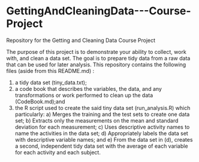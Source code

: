 # GettingAndCleaningData---Course-Project
Repository for the Getting and Cleaning Data Course Project

The purpose of this project is to demonstrate your ability to collect, work with, and clean a data set. The goal is to prepare tidy data from a raw data that can be used for later analysis. 
This repository contains the following files (aside from this README.md) :
1) a tidy data set (tiny_data.txt);
2) a code book that describes the variables, the data, and any transformations or work performed to clean up the data (CodeBook.md);and 
3) the R script used to create the said tiny data set (run_analysis.R) which particularly:
    a) Merges the training and the test sets to create one data set;
    b) Extracts only the measurements on the mean and standard deviation for each measurement;
    c) Uses descriptive activity names to name the activities in the data set;
    d) Appropriately labels the data set with descriptive variable names; and 
    e) From the data set in (d), creates a second, independent tidy data set with the average of each variable for each activity and each         subject.
